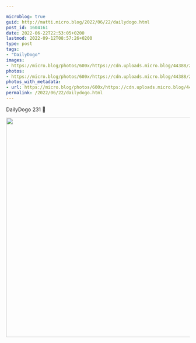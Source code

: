 ```yaml
---

microblog: true
guid: http://matti.micro.blog/2022/06/22/dailydogo.html
post_id: 1604161
date: 2022-06-22T22:53:05+0200
lastmod: 2022-09-12T08:57:26+0200
type: post
tags:
- "DailyDogo"
images:
- https://micro.blog/photos/600x/https://cdn.uploads.micro.blog/44388/2022/80e3f69bf1.jpg
photos:
- https://micro.blog/photos/600x/https://cdn.uploads.micro.blog/44388/2022/80e3f69bf1.jpg
photos_with_metadata:
- url: https://micro.blog/photos/600x/https://cdn.uploads.micro.blog/44388/2022/80e3f69bf1.jpg
permalink: /2022/06/22/dailydogo.html
---
```

DailyDogo 231 🐶

<img src="/media/uploads/2022/80e3f69bf1.jpg" width="600" height="600" alt="" />
